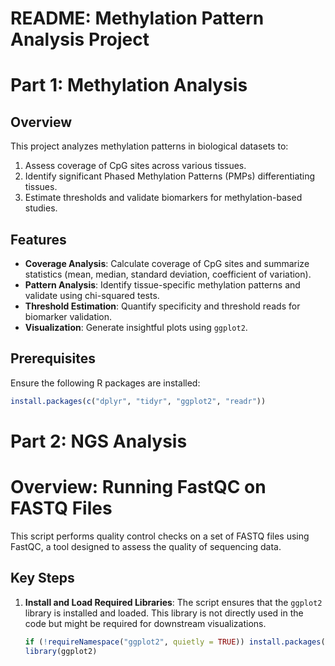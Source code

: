 # README: Methylation Pattern Analysis Project
# Part 1: Methylation Analysis
## Overview
This project analyzes methylation patterns in biological datasets to:
1. Assess coverage of CpG sites across various tissues.
2. Identify significant Phased Methylation Patterns (PMPs) differentiating tissues.
3. Estimate thresholds and validate biomarkers for methylation-based studies.

## Features
- **Coverage Analysis**: Calculate coverage of CpG sites and summarize statistics (mean, median, standard deviation, coefficient of variation).
- **Pattern Analysis**: Identify tissue-specific methylation patterns and validate using chi-squared tests.
- **Threshold Estimation**: Quantify specificity and threshold reads for biomarker validation.
- **Visualization**: Generate insightful plots using `ggplot2`.

## Prerequisites
Ensure the following R packages are installed:

```r
install.packages(c("dplyr", "tidyr", "ggplot2", "readr"))
```

# Part 2: NGS Analysis
# Overview: Running FastQC on FASTQ Files

This script performs quality control checks on a set of FASTQ files using FastQC, a tool designed to assess the quality of sequencing data.

## Key Steps

1. **Install and Load Required Libraries**:
   The script ensures that the `ggplot2` library is installed and loaded. This library is not directly used in the code but might be required for downstream visualizations.

   ```r
   if (!requireNamespace("ggplot2", quietly = TRUE)) install.packages("ggplot2")
   library(ggplot2)
   ```

